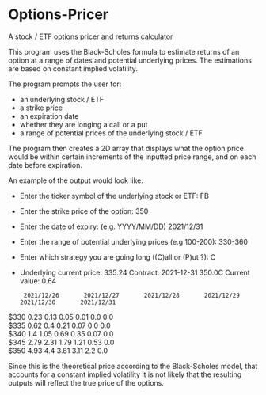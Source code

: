 # Options-Pricer
A stock / ETF options pricer and returns calculator  

This program uses the Black-Scholes formula to estimate
returns of an option at a range of dates and potential underlying prices.
The estimations are based on constant implied volatility.

The program prompts the user for:
- an underlying stock / ETF 
- a strike price 
- an expiration date 
- whether they are longing a call or a put 
- a range of potential prices of the underlying stock / ETF  

The program then creates a 2D array that displays what the option price would be
within certain increments of the inputted price range, and on each date before expiration. 

An example of the output would look like:
- Enter the ticker symbol of the underlying stock or ETF: FB
- Enter the strike price of the option: 350
- Enter the date of expiry: (e.g. YYYY/MM/DD) 2021/12/31
- Enter the range of potential underlying prices (e.g 100-200): 330-360
- Enter which strategy you are going long ((C)all or (P)ut ?): C

- Underlying current price:  335.24     Contract: 2021-12-31 350.0C       Current value: 0.64

       2021/12/26       2021/12/27       2021/12/28       2021/12/29       2021/12/30       2021/12/31
$330       0.23             0.13             0.05             0.01             0.0              0.0              
$335       0.62             0.4              0.21             0.07             0.0              0.0              
$340       1.4              1.05             0.69             0.35             0.07             0.0              
$345       2.79             2.31             1.79             1.21             0.53             0.0              
$350       4.93             4.4              3.81             3.11             2.2              0.0   

Since this is the theoretical price according to the Black-Scholes model, that accounts for a constant implied volatility it is
not likely that the resulting outputs will reflect the true price of the options. 
